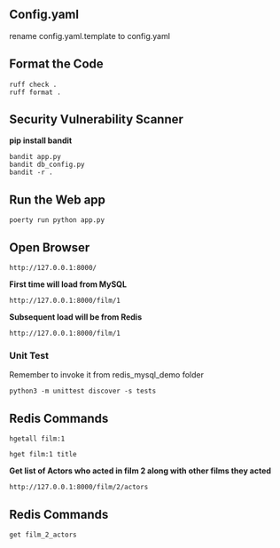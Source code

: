 ## Config.yaml

rename config.yaml.template to config.yaml

## Format the Code

```
ruff check .
ruff format .
```

## Security Vulnerability Scanner

**pip install bandit**

```
bandit app.py
bandit db_config.py
bandit -r .
```

## Run the Web app

```
poerty run python app.py
```

## Open Browser

```
http://127.0.0.1:8000/
```

**First time will load from MySQL**

```
http://127.0.0.1:8000/film/1
```

**Subsequent load will be from Redis**

```
http://127.0.0.1:8000/film/1
```

### Unit Test

Remember to invoke it from redis_mysql_demo folder

```
python3 -m unittest discover -s tests
```

## Redis Commands

```
hgetall film:1

hget film:1 title
```

**Get list of Actors who acted in film 2 along with other films they acted**
```
http://127.0.0.1:8000/film/2/actors
```

## Redis Commands

```
get film_2_actors

```
